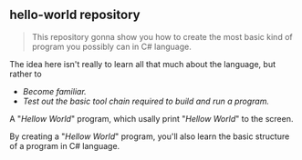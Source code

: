   ## **hello-world repository**
  
  > This repository gonna show you how to create the most basic kind of program you possibly can in C# language.
  
  The idea here isn't really to learn all that much about the language, but rather to
  * *Become familiar.*
  * *Test out the basic tool chain required to build and run a program.*
  
  A \"*Hellow World*\" program, which usally print \"*Hellow World*\" to the screen.
  
  By creating a \"*Hellow World*\" program, you'll also learn the basic structure of a program in C# language.
